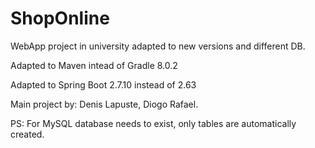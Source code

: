 # ShopOnline
WebApp project in university adapted to new versions and different DB.

Adapted to Maven intead of Gradle 8.0.2 

Adapted to Spring Boot 2.7.10 instead of 2.63

Main project by: Denis Lapuste, Diogo Rafael.

PS: For MySQL database needs to exist, only tables are automatically created.
